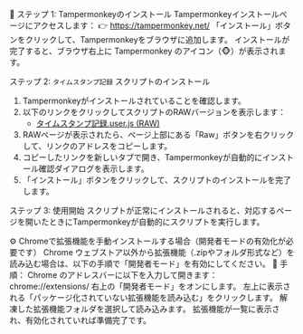 🧩 ステップ 1: Tampermonkeyのインストール
Tampermonkeyインストールページにアクセスします：
👉 https://tampermonkey.net/
「インストール」ボタンをクリックして、Tampermonkeyをブラウザに追加します。
インストールが完了すると、ブラウザ右上に Tampermonkey のアイコン（🐵）が表示されます。

ステップ 2: `タイムスタンプ記録` スクリプトのインストール
1. Tampermonkeyがインストールされていることを確認します。
2. 以下のリンクをクリックしてスクリプトのRAWバージョンを表示します：
   - [タイムスタンプ記録.user.js (RAW)](https://github.com/Shinya1015/-/blob/main/%E3%82%BF%E3%82%A4%E3%83%A0%E3%82%B9%E3%82%BF%E3%83%B3%E3%83%97%E8%A8%98%E9%8C%B2.user.js)
3. RAWページが表示されたら、ページ上部にある「Raw」ボタンを右クリックして、リンクのアドレスをコピーします。
4. コピーしたリンクを新しいタブで開き、Tampermonkeyが自動的にインストール確認ダイアログを表示します。
5. 「インストール」ボタンをクリックして、スクリプトのインストールを完了します。

ステップ 3: 使用開始
スクリプトが正常にインストールされると、対応するページを開いたときにTampermonkeyが自動的にスクリプトを実行します。

⚙️ Chromeで拡張機能を手動インストールする場合（開発者モードの有効化が必要です）
Chrome ウェブストア以外から拡張機能（.zipやフォルダ形式など）を読み込む場合は、以下の手順で「開発者モード」を有効にしてください。
🔧 手順：
Chrome のアドレスバーに以下を入力して開きます：
chrome://extensions/
右上の「開発者モード」をオンにします。
左上に表示される「パッケージ化されていない拡張機能を読み込む」をクリックします。
解凍した拡張機能フォルダを選択して読み込みます。
拡張機能が一覧に表示され、有効化されていれば準備完了です。
